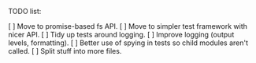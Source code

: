 TODO list:

[ ] Move to promise-based fs API.
[ ] Move to simpler test framework with nicer API.
[ ] Tidy up tests around logging.
[ ] Improve logging (output levels, formatting).
[ ] Better use of spying in tests so child modules aren't called.
[ ] Split stuff into more files.